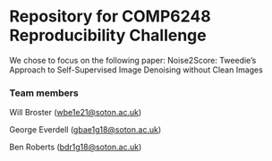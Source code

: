 # Repository for COMP6248 Reproducibility Challenge

We chose to focus on the following paper:
Noise2Score: Tweedie’s Approach to Self-Supervised Image Denoising without Clean Images


### Team members

Will Broster (wbe1e21@soton.ac.uk)

George Everdell (gbae1g18@soton.ac.uk)

Ben Roberts (bdr1g18@soton.ac.uk)

